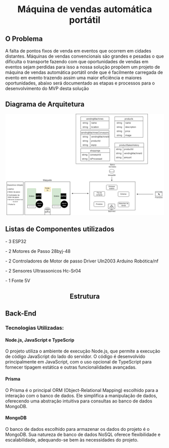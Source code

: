 <div align="center">
<h1>Máquina de vendas automática portátil</h1>
</div>
<h2>O Problema</h2>

A falta de pontos fixos de venda em eventos que ocorrem em cidades distantes.
Máquinas de vendas convencionais são grandes e pesadas o que dificulta o transporte fazendo com que oportunidades de vendas em eventos  sejam perdidas para isso a nossa solução propõem um projeto de máquina de vendas automática portátil onde que é facilmente carregada de evento em evento trazendo assim uma maior eficiência e maiores oportunidades, abaixo será documentado as etapas e processos para o desenvolvimento do MVP desta solução
<div>
<h2>Diagrama de Arquitetura</h2>
<img src="./imgs/DiagramArq.png">
</div>

<h2> Listas de Componentes utilizados </h2>
<p>- 3 ESP32</p>
<p>- 2 Motores de Passo 28byj-48</p>
<p>- 2 Controladores de Motor de passo Driver Uln2003 Arduino Robótica/nf</p>
<p>- 2 Sensores Ultrassonicos Hc-Sr04</p>
<p>- 1 Fonte 5V </p>

<div align="center">
<h2>Estrutura</h2>
</div>

<h2>Back-End</h2>
<div>
    <h3>Tecnologias Utilizadas:</h3>
    <div> <h4>Node.js, JavaScript e TypeScrip</h4>
    O projeto utiliza o ambiente de execução Node.js, que permite a execução de código JavaScript do lado do servidor. O código é desenvolvido principalmente em JavaScript, com o uso opcional de TypeScript para fornecer tipagem estática e outras funcionalidades avançadas.</div>
    <div>
    <h4>Prisma</h4>
    O Prisma é o principal ORM (Object-Relational Mapping) escolhido para a interação com o banco de dados. Ele simplifica a manipulação de dados, oferecendo uma abstração intuitiva para consultas ao banco de dados MongoDB.</div>
    <div><h4>MongoDB</h4>
    O banco de dados escolhido para armazenar os dados do projeto é o MongoDB. Sua natureza de banco de dados NoSQL oferece flexibilidade e escalabilidade, adequando-se bem às necessidades do projeto.</div>
   
    

</div>